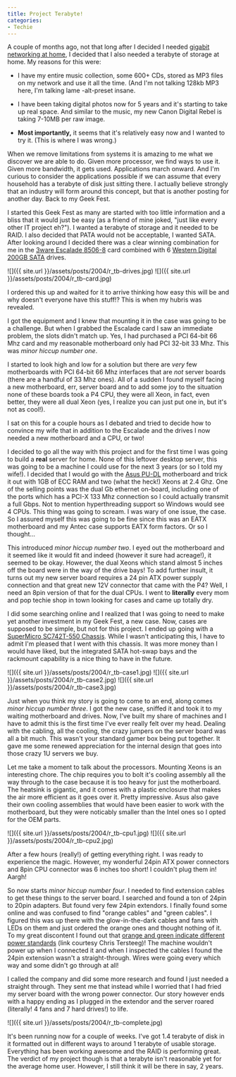 ```yaml
---
title: Project Terabyte!
categories:
- Techie
---
```


A couple of months ago, not that long after I decided I needed [gigabit networking at home](/thingelstad/got-gig), I decided that I also needed a terabyte of storage at home. My reasons for this were:

  * I have my entire music collection, some 600+ CDs, stored as MP3 files on my network and use it all the time. (And I'm not talking 128kb MP3 here, I'm talking lame -alt-preset insane.

  * I have been taking digital photos now for 5 years and it's starting to take up real space. And similar to the music, my new Canon Digital Rebel is taking 7-10MB per raw image.

  * **Most importantly,** it seems that it's relatively easy now and I wanted to try it. (This is where I was wrong.)

When we remove limitations from systems it is amazing to me what we discover we are able to do. Given more processor, we find ways to use it. Given more bandwidth, it gets used. Applications march onward. And I'm curious to consider the applications possible if we can assume that every household has a terabyte of disk just sitting there. I actually believe strongly that an industry will form around this concept, but that is another posting for another day. Back to my Geek Fest.

I started this Geek Fest as many are started with too little information and a bliss that it would just be easy (as a friend of mine joked, "just like every other IT project eh?"). I wanted a terabyte of storage and it needed to be RAID. I also decided that PATA would not be acceptable, I wanted SATA. After looking around I decided there was a clear winning combination for me in the [3ware Escalade 8506-8](http://www.3ware.com/products/serial_ata8000.asp) card combined with 6 [Western Digital 200GB SATA](http://www.westerndigital.com/en/products/products.asp?DriveID=58) drives.

![]({{ site.url }}/assets/posts/2004/r_tb-drives.jpg) ![]({{ site.url }}/assets/posts/2004/r_tb-card.jpg)

I ordered this up and waited for it to arrive thinking how easy this will be and why doesn't everyone have this stuff!? This is when my hubris was revealed.

I got the equipment and I knew that mounting it in the case was going to be a challenge. But when I grabbed the Escalade card I saw an immediate problem, the slots didn't match up. Yes, I had purchased a PCI 64-bit 66 Mhz card and my reasonable motherboard only had PCI 32-bit 33 Mhz. This was _minor hiccup number one_.

I started to look high and low for a solution but there are _very_ few motherboards with PCI 64-bit 66 Mhz interfaces that are _not_ server boards (there are a handful of 33 Mhz ones). All of a sudden I found myself facing a new motherboard, err, server board and to add some joy to the situation none of these boards took a P4 CPU, they were all Xeon, in fact, even better, they were all dual Xeon (yes, I realize you can just put one in, but it's not as cool!).

I sat on this for a couple hours as I debated and tried to decide how to convince my wife that in addition to the Escalade and the drives I now needed a new motherboard and a CPU, or two!

I decided to go all the way with this project and for the first time I was going to build a **real** server for home. None of this leftover desktop server, this was going to be a machine I could use for the next 3 years (or so I told my wife!). I decided that I would go with the [Asus PU-DL](http://usa.asus.com/products/server/srv-mb/pu-dl/overview.htm) motherboard and trick it out with 1GB of ECC RAM and two (what the heck!) Xeons at 2.4 Ghz. One of the selling points was the dual Gb ethernet on-board, including one of the ports which has a PCI-X 133 Mhz connection so I could actually transmit a full Gbps. Not to mention hyperthreading support so Windows would see 4 CPUs. This thing was going to scream. I was wary of one issue, the case. So I assured myself this was going to be fine since this was an EATX motherboard and my Antec case supports EATX form factors. Or so I thought...

This introduced _minor hiccup number two_. I eyed out the motherboard and it seemed like it would fit and indeed (however it sure had acreage!), it seemed to be okay. However, the dual Xeons which stand almost 5 inches off the board were in the way of the drive bays! To add further insult, it turns out my new server board requires a 24 pin ATX power supply connection and that great new 12V connector that came with the P4? Well, I need an 8pin version of that for the dual CPUs. I went to **literally** every mom and pop techie shop in town looking for cases and came up totally dry.

I did some searching online and I realized that I was going to need to make yet another investment in my Geek Fest, a new case. Now, cases are supposed to be simple, but not for this project. I ended up going with a [SuperMicro SC742T-550 Chassis](http://www.supermicro.com/products/chassis/4U/742/SC742T-550.cfm?PID=TWR). While I wasn't anticipating this, I have to admit I'm pleased that I went with this chassis. It was more money than I would have liked, but the integrated SATA hot-swap bays and the rackmount capability is a nice thing to have in the future.

![]({{ site.url }}/assets/posts/2004/r_tb-case1.jpg) ![]({{ site.url }}/assets/posts/2004/r_tb-case2.jpg) ![]({{ site.url }}/assets/posts/2004/r_tb-case3.jpg)

Just when you think my story is going to come to an end, along comes _minor hiccup number three_. I got the new case, sniffed it and took it to my waiting motherboard and drives. Now, I've built my share of machines and I have to admit this is the first time I've ever really felt over my head. Dealing with the cabling, all the cooling, the crazy jumpers on the server board was all a bit much. This wasn't your standard gamer box being put together. It gave me some renewed appreciation for the internal design that goes into those crazy 1U servers we buy.

Let me take a moment to talk about the processors. Mounting Xeons is an interesting chore. The chip requires you to bolt it's cooling assembly all the way through to the case because it is too heavy for just the motherboard. The heatsink is gigantic, and it comes with a plastic enclosure that makes the air more efficient as it goes over it. Pretty impressive. Asus also gave their own cooling assemblies that would have been easier to work with the motherboard, but they were noticably smaller than the Intel ones so I opted for the OEM parts.

![]({{ site.url }}/assets/posts/2004/r_tb-cpu1.jpg) ![]({{ site.url }}/assets/posts/2004/r_tb-cpu2.jpg)

After a few hours (really!) of getting everything right. I was ready to experience the magic. However, my wonderful 24pin ATX power connectors and 8pin CPU connector was 6 inches too short! I couldn't plug them in! Aargh!

So now starts _minor hiccup number four_. I needed to find extension cables to get these things to the server board. I searched and found a ton of 24pin to 20pin adapters. But found very few 24pin extendors. I finally found some online and was confused to find "orange cables" and "green cables". I figured this was up there with the glow-in-the-dark cables and fans with LEDs on them and just ordered the orange ones and thought nothing of it. To my great discontent I found out that [orange and green indicate different power standards](http://www.amtrade.com/pc_power/eps_wtx_ges_power_supply.htm) (link courtesy Chris Tersteeg)! The machine wouldn't power up when I connected it and when I inspected the cables I found the 24pin extension wasn't a straight-through. Wires were going every which way and some didn't go through at all!

I called the company and did some more research and found I just needed a straight through. They sent me that instead while I worried that I had fried my server board with the wrong power connector. Our story however ends with a happy ending as I plugged in the extendor and the server roared (literally! 4 fans and 7 hard drives!) to life.

![]({{ site.url }}/assets/posts/2004/r_tb-complete.jpg)

It's been running now for a couple of weeks. I've got 1.4 terabyte of disk in it formatted out in different ways to around 1 terabyte of usable storage. Everything has been working awesome and the RAID is performing great. The verdict of my project though is that a terabyte isn't reasonable yet for the average home user. However, I still think it will be there in say, 2 years.
